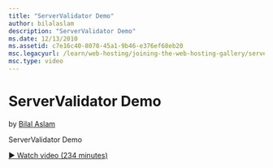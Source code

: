 ```yaml
---
title: "ServerValidator Demo"
author: bilalaslam
description: "ServerValidator Demo"
ms.date: 12/13/2010
ms.assetid: c7e16c40-8078-45a1-9b46-e376ef68eb20
msc.legacyurl: /learn/web-hosting/joining-the-web-hosting-gallery/servervalidator-demo
msc.type: video
---
```

ServerValidator Demo
====================
by [Bilal Aslam](https://github.com/bilalaslam)

ServerValidator Demo

[&#9654; Watch video (234 minutes)](https://channel9.msdn.com/Blogs/IIS-NET-Site-Videos/servervalidator-demo)